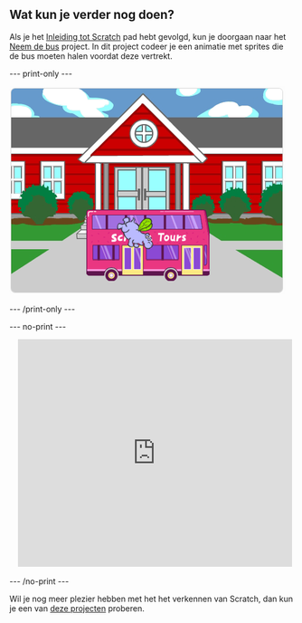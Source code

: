 ## Wat kun je verder nog doen?

Als je het [Inleiding tot Scratch](https://projects.raspberrypi.org/en/pathways/scratch-intro) pad hebt gevolgd, kun je doorgaan naar het [Neem de bus](https://projects.raspberrypi.org/en/projects/catch-the-bus) project. In dit project codeer je een animatie met sprites die de bus moeten halen voordat deze vertrekt.

--- print-only ---

![Het project 'Neem de bus'.](images/scratch-tour-bus.png)

--- /print-only ---

--- no-print ---

<div class="scratch-preview" style="margin-left: 15px;">
  <iframe allowtransparency="true" width="485" height="402" src="https://scratch.mit.edu/projects/embed/724160134/?autostart=false" frameborder="0"></iframe>
</div>

--- /no-print ---

Wil je nog meer plezier hebben met het het verkennen van Scratch, dan kun je een van [deze projecten](https://projects.raspberrypi.org/en/projects?software%5B%5D=scratch&curriculum%5B%5D=%201) proberen.
